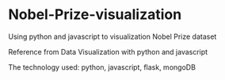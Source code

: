 # Nobel-Prize-visualization
Using python and javascript to visualization Nobel Prize dataset

Reference from Data Visualization with python and javascript

The technology used: python, javascript, flask, mongoDB
